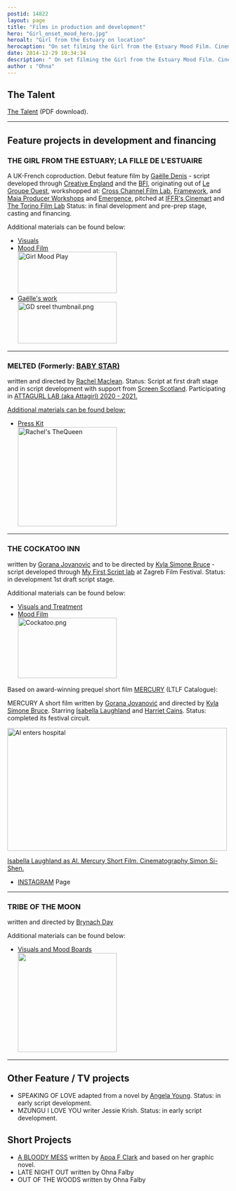 ```yaml
---
postid: 14822
layout: page
title: "Films in production and development"
hero: "Girl_onset_mood_hero.jpg"
heroalt: "Girl from the Estuary on location"
herocaption: "On set filming the Girl from the Estuary Mood Film. Cinematography Martin Testar."
date: 2014-12-29 10:34:34
description: " On set filming the Girl from the Estuary Mood Film. Cinematography Martin Testar. The Talent The Talent Projects in production --  MERCURY A short film written by Gorana Jovanović and directed by Kyla Simone Bruce. Starring Isabella Laughland and&#8230;"
author : "Ohna"
---
```


## The Talent

<a href="{{ site.baseurl }}/share/Thetalent.pdf">The Talent</a> (PDF download).

---

## Feature projects in development and financing

### THE GIRL FROM THE ESTUARY; LA FILLE DE L'ESTUAIRE 

A UK-French coproduction. Debut feature film by <a href="http://gaelledenis.com/">Gaëlle Denis</a> - script developed through <a href="http://www.creativeengland.co.uk/film/production-funding">Creative England</a> and the <a href="http://www.bfi.org.uk/supporting-uk-film/production-development-funding/first-feature-funding">BFI</a>, originating out of <a href="http://www.legroupeouest.com/">Le Groupe Ouest</a>, workshopped at: [Cross Channel Film Lab](http://crosschannelfilmlab.com/), [Framework](http://www.torinofilmlab.it/projects/249-the-girl-from-the-estuary), and [Maia Producer Workshops](http://www.maiaworkshops.org/) and [Emergence](https://www.emergence-cinema.fr/IMG/pdf/catalogue_2017.pdf), pitched at <a href="https://iffr.com/en/professionals/cinemart/">IFFR's Cinemart</a> and <a href="http://www.torinofilmlab.it/library/20-book-of-projects-2015">The Torino Film Lab</a> Status: in final development and pre-prep stage, casting and financing.

Additional materials can be found below:

- <a href="{{ site.baseurl }}/share/girlvisuals.pdf">Visuals</a>
- <a href="http://www.youtube.com/embed/rGM5cXoWxG4?rel=0">Mood Film</a><br><a href="http://www.youtube.com/embed/rGM5cXoWxG4?rel=0" class="fancybox fancybox.iframe"><img alt="Girl Mood Play" src="{{ site.baseurl }}/assets_c/2016/02/Girl Mood Play-thumb-225x94-1341.jpg" width="225" height="94" class="mt-image-none" style="" /></a>
- <a href="http://www.youtube.com/embed/cglBb0M0sCg?rel=0">Gaëlle's work</a><br><a href="http://www.youtube.com/embed/cglBb0M0sCg?rel=0" class="fancybox fancybox.iframe"><img alt="GD sreel thumbnail.png" src="{{ site.baseurl }}/assets_c/2016/02/GD sreel thumbnail-thumb-225x94-1332.png" width="225" height="94" class="mt-image-none" style="" /></a>

---

### MELTED (Formerly:  <a href="{{ site.baseurl }}/share/babystarvisuals.pdf">BABY STAR)</a> 

written and directed by <a href="http://www.rachelmaclean.com/">Rachel Maclean</a>. Status: Script at first draft stage and in script development with support from <a href="https://screen.scot/funding-and-support/screen-scotland-funding/development-funding">Screen Scotland</a>. Participating in <a href="https://attagirl.online/">ATTAGURL LAB (aka Attagirl) 2020 - 2021.

Additional materials can be found below:

- <a href="{{ site.baseurl }}/share/Melted_EPK.pdf">Press Kit</a><br><a href="{{ site.baseurl }}/share/Melted_EPK.pdf"><img alt="Rachel's TheQueen" src="{{ site.baseurl }}/i/TheQueen-citation-web.jpg" width="225" /></a>

---

### THE COCKATOO INN 

written by <a href="https://vimeo.com/gorana">Gorana Jovanovic</a> and to be directed by <a href="http://www.kylasimonebruce.com/the-cockatoo-inn">Kyla Simone Bruce</a> - script developed through <a href="http://www.zagrebfilmfestival.com/en/vijesti/my-first-script-workshop-participants-selected">My First Script lab</a> at Zagreb Film Festival. Status: in development 1st draft script stage.

Additional materials can be found below:

- <a href="{{ site.baseurl }}/share/Cockatoovisualsandtreatment.pdf">Visuals and Treatment</a>
- <a href="https://vimeo.com/162009753">Mood Film</a><br><a href="https://lifetolivefilms.com/share/Cockatoovisualsandtreatment.pdf"><img alt="Cockatoo.png" src="{{ site.baseurl }}/assets_c/2016/08/Cockatoo-thumb-225x137-1402.png" width="225" height="137" class="mt-image-none" style="" /></a>

Based on award-winning prequel short film [MERCURY](https://lifetolivefilms.com/share/Mercury_Press-kit.pdf) (LTLF Catalogue):

<p><span class="caps">MERCURY</span> A short film written by <a href="https://vimeo.com/gorana">Gorana Jovanović</a> and directed by <a href="https://www.kylasimonebruce.com/mercury">Kyla Simone Bruce</a>.     Starring <a href="https://www.independenttalent.com/actors/isabella-laughland/">Isabella Laughland</a> and <a href="http://m.troikatalent.com/greg-herst/harriet-cains">Harriet Cains</a>. Status: completed its festival circuit.</p>

<a href="https://player.vimeo.com/video/271623742"><img src="{{ site.baseurl }}/assets_c/2018/02/AL06.34.19-thumb-500x279-1593.jpg" width="500" height="279" alt="Al enters hospital" class="mt-image-none" style="" />

<p class="Filmheadercaption">Isabella Laughland as Al. Mercury Short Film. Cinematography Simon Si-Shen. </p>

- <a href="https://www.instagram.com/mercuryshortfilm/"><span class="caps">INSTAGRAM</span></a> Page

---

### TRIBE OF THE MOON 

written and directed by <a href="http://www.brynachday.com/">Brynach Day</a> 

Additional materials can be found below:

- <a href="{{ site.baseurl }}/share/Tribe _ Mood Boards.pdf">Visuals and Mood Boards</a><br><a href="{{ site.baseurl }}/share/Tribe _ Mood Boards.pdf"><img src="{{ site.baseurl }}/i/Tribe of the Half Moon.jpg" width="225" /></a>

---

## Other Feature / TV projects

- SPEAKING OF LOVE adapted from a novel by <a href="http://www.angela-young.co.uk/">Angela Young</a>. Status: in early script development.
- MZUNGU I LOVE YOU writer Jessie Krish. Status: in early script development.

## Short Projects

- <a href="http://cargocollective.com/apoa/A-Bloody-Mess">A BLOODY MESS</a> written by <a href="https://vimeo.com/user18213647">Apoa F Clark</a> and based on her graphic novel.
- LATE NIGHT OUT written by Ohna Falby
- OUT OF THE WOODS written by Ohna Falby
